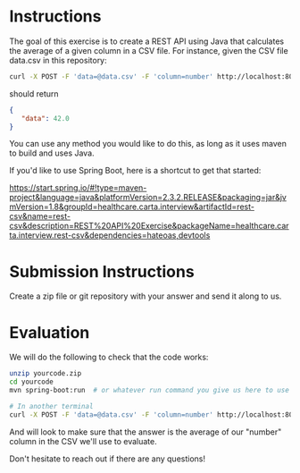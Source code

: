 # Instructions

The goal of this exercise is to create a REST API using Java that calculates
the average of a given column in a CSV file. For instance, given
the CSV file data.csv in this repository:

```bash
curl -X POST -F 'data=@data.csv' -F 'column=number' http://localhost:8080
```

should return

```json
{
   "data": 42.0
}
```

You can use any method you would like to do this, as long as it
uses maven to build and uses Java. 

If you'd like to use Spring Boot, here is a shortcut to get that started:

https://start.spring.io/#!type=maven-project&language=java&platformVersion=2.3.2.RELEASE&packaging=jar&jvmVersion=1.8&groupId=healthcare.carta.interview&artifactId=rest-csv&name=rest-csv&description=REST%20API%20Exercise&packageName=healthcare.carta.interview.rest-csv&dependencies=hateoas,devtools
# Submission Instructions
Create a zip file or git repository with your answer and
send it along to us. 

# Evaluation
We will do the following to check that the code works:

```bash
unzip yourcode.zip
cd yourcode
mvn spring-boot:run  # or whatever run command you give us here to use

# In another terminal
curl -X POST -F 'data=@data.csv' -F 'column=number' http://localhost:8080
```

And will look to make sure that the answer is the average of our
"number" column in the CSV we'll use to evaluate.

Don't hesitate to reach out if there are any questions!
